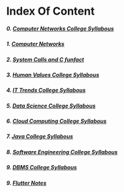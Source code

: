 # Index Of Content


##### 0. [Computer Networks College Syllabous](./BCA_5sem/components/CNetwork.md)

##### 1. [Computer Networks](./BCA_5sem/components/networking.md)

##### 2. [System Calls and C funfact](./BCA_5sem/components/syscall.md)

##### 3. [Human Values College Syllabous](./BCA_5sem/components/human_values.md)

##### 4. [IT Trends College Syllabous](./BCA_5sem/components/it_trends.md)

##### 5. [Data Science College Syllabous](./BCA_5sem/components/DataScience.md)

##### 6. [Cloud Computing College Syllabous](./BCA_5sem/components/CloudComputing.md)

##### 7. [Java College Syllabous](./BCA_4sem/java_theory.md)

##### 8. [Software Engineering College Syllabous](./BCA_4sem/se_theory.md)

##### 9. [DBMS College Syllabous](./BCA_4sem/dbms.md)

##### 9. [Flutter Notes](.flutter_notes.md)

